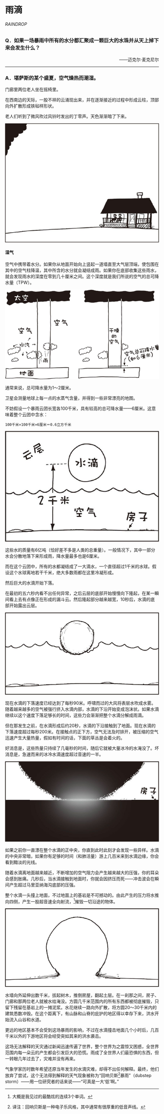 # 雨滴
###### RAINDROP
### Q．如果一场暴雨中所有的水分都汇聚成一颗巨大的水珠并从天上掉下来会发生什么？
<p align="right">——迈克尔·麦克尼尔</p>

***
### A．堪萨斯的某个盛夏，空气燥热而潮湿。
门廊里两位老人坐在摇椅里。

在西南边的天际，一股不祥的云涌现出来，并在逐渐接近的过程中形成云柱，顶部向外扩散形成铁毡样形状。

老人们听到了微风吹过风铃时发出的丁零声。天色渐渐暗了下来。

![1](./imgs/R-1.png)

#### 湿气
空气中携带着水分。如果你从地面开始向上竖起一道墙直至大气层顶端，使包围在其中的空气柱降温，其中所含的水分就会凝结成雨。如果你在底部收集这些雨水，就会发现雨水的深度在零到几十厘米之间。这个深度就是我们所说的空气的总可降水量（TPW）。

![2](./imgs/R-2.png)

通常来说，总可降水量为1～2厘米。

卫星会测量地球上每一点的水蒸气含量，并得到一些非常漂亮的地图。

不妨假设一个暴雨云团长宽各100千米，具有较高的总可降水量——6厘米。这意味着整个云团中含水：

`100千米×100千米×6厘米＝0.6立方千米`

![3](./imgs/R-3.png)

这些水的质量有6亿吨（恰好差不多是人类的总重量）。一般情况下，其中一部分水会分散地落下来形成雨，降水量最多也是6厘米。

而在这个云团中，所有的水都凝结成了一大滴水，一个直径超过1千米的水球。假设这个水球离地若干千米，绝大多数雨都在这里冷凝形成。

然后巨大的水滴开始下落。

在最初的五六秒内看不出任何异常，之后云层的底部开始慢慢向下隆起，在某一瞬间看上去有点像正在形成的漏斗云。然后隆起部分越来越宽，10秒后，水滴的底部开始露出云层。

![4](./imgs/R-4.png)

现在水滴的下落速度已经达到了每秒90米。呼啸而过的大风将表层水吹成水雾。随着越来越多的空气被强行挤入水滴内部，水滴的下沿开始变成泡沫状。如果水滴继续以这个速度下落足够长的时间，这些力会渐渐把整个水滴分解成雨滴。

但在那发生之前，在水滴形成后约20秒，水滴的下沿接触到了地面。现在水滴的下落速度超过每秒200米。在接触点的正下方，空气无法及时排开，被压缩的空气迅速产生大量热量，假如有时间的话，下面的草丛是会着火的。

好消息是，这些热量只持续了几毫秒的时间，随后它就被大量冰冷的水淹没了。坏消息是，急速而来的冰冷水滴速度超过音速的一半。

![5](./imgs/R-5.png)

如果之前你一直漂在整个水滴的正中央，你直到此时此刻才会发现一些异样。水滴的中央非常暗，如果你有足够的时间（和肺活量）游上几百米来到水滴边缘，你会看到黯淡的光线。

随着水滴离地面越来越近，不断增加的空气阻力会产生越来越大的压强，你的耳朵会感到胀痛。几秒后，当水滴接触到地面时，你就会因挤压而死——冲击波会在瞬间产生超过马里亚纳海沟底部的压强。

整个水滴一头撞上地面，不过地面上的基岩是不可撼动的。由此产生的压力将水推向四侧，产生一股超音速全向射流，[^1]摧毁一切沿途的物体。

![6](./imgs/R-6.png)

水墙向外延伸出数千米，拔起树木，推倒房屋，翻起土层。在一刹那之间，房子、门廊和那两位老人就被水给淹没。方圆几千米范围内的所有东西都被彻底摧毁，只留下残留在基岩上的一摊泥浆。水花继续一路向外扩散，将方圆20～30千米内的建筑悉数冲毁。在这个距离下，有山脉和山脊的庇护的地区得以幸存下来，洪水开始流入山谷和水道。

更远的地区基本不会受到这场暴雨的影响，不过在水滴撞击地面几个小时后，几百千米以外的下游地区将会经受突如其来的洪水袭击。

这场无法解释的天灾通过新闻迅速传遍了世界，整个世界为之震惊又困惑，全世界范围内每一朵云的产生都会引发巨大的恐慌。雨成了全世界人们最恐惧的东西，但一转眼几年过去了，灾难并没有再来。

气象学家历时数年希望还原当年发生的水滴灾难，却得不出任何解释。最终，他们放弃了尝试，这个无法得到解释的天气现象被称为“回响贝斯[^2]暴雨”（dubstep storm）——用一位研究者的话来说——“可真是一大‘低’啊。”

[^1]:大概是我见过的最酷炫的连续3个单词。
[^2]:译注：回响贝斯是一种电子乐风格，其中通常有很厚重的低音声线。
